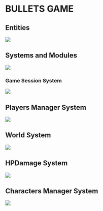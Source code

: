 # BULLETS GAME
## Entities
[![](https://mermaid.ink/img/pako:eNp9kk1qwzAQha9iZh33AKZ0kQSaQBcmTuhGm0EaO6b6MapEEkLuXtmqnSYW9UK8-Z54oxl8BW4EQQG1NCd-ROuyjx3TWfgO2yzP37JS4oVsRFEPeGW0s0bKhBXlKoQhd6M_lf9cmSJjh7ubiqg62zqKzr6VtDTnNEf-1VjjtZjZ717P2NKHB7gZjnrAh21Em3Iqk-__NFaK6AzyeahH43eEJJ4meHarDk96bD8UqSaPewtDp_CmHHPGrcRNzLayRoVNYu99QM-in73mL3_g_YQFKLIKWxF-umtPGLgjKWJQBCmoRi8dA6Zv4Sp6Z6qL5lA462kBvhPoaN1iY1FBUaP8ptsPcbzaAw?type=png)](https://mermaid.live/edit#pako:eNp9kk1qwzAQha9iZh33AKZ0kQSaQBcmTuhGm0EaO6b6MapEEkLuXtmqnSYW9UK8-Z54oxl8BW4EQQG1NCd-ROuyjx3TWfgO2yzP37JS4oVsRFEPeGW0s0bKhBXlKoQhd6M_lf9cmSJjh7ubiqg62zqKzr6VtDTnNEf-1VjjtZjZ717P2NKHB7gZjnrAh21Em3Iqk-__NFaK6AzyeahH43eEJJ4meHarDk96bD8UqSaPewtDp_CmHHPGrcRNzLayRoVNYu99QM-in73mL3_g_YQFKLIKWxF-umtPGLgjKWJQBCmoRi8dA6Zv4Sp6Z6qL5lA462kBvhPoaN1iY1FBUaP8ptsPcbzaAw)

## Systems and Modules
[![](https://mermaid.ink/img/pako:eNqNlcuOmzAUhl8FeU0ibk0Ii0ptknZGaqoozGikio0FJ4klYyMwSmnIu9fBTAeCScrCGPOd3-fiyxnFPAEUoD3lp_iIc2H82EXMkM_reh1WhYDUmEw-G0-8EE3nO04hhKIgnKnfOnpJCTDFbymuIH9HFTzQaMg3ntOkq6nHlOAGM3z40L3i3ZmMyVSi9U84tcP1I7veD435UiYHx2KgoJtb2r4-97Lz3NNVtPElFjK0un0XG56UFG4NrrnfvpHkAGIU-LYN-8SIU0uZ0Bx3ZQbIDlgC-Uewj9kXQqH4D-5rSSmI-2SY5URAKHgO_VA6a6MBNSm7RbbHqiDxmh0Ig24tbrmn7QqnsqL3tMaKr2M1cd4iTcq6GqoNM3xiyk4tlLEQelOMowrW-96uxPDIRa1zecyqKdI_NxXbK4YSvpewoautM0tOKSmuO0JXk1GzXckMXgojxVk9PET6Uq3JCgqR80qDq7ZToPuVGICD5DxukYnktkwxSeQ5fL6OREgcIYUIBbKbwB6XVEQoYheJ4lLwsGIxCkRegonKLMECVgQfcpyiYI9pIUczzH5xnr5D8hMFZ_QbBRPX8qfzuW3bvj3zrJnzyUQVChzPmrqO7zuzheU5i5nvX0z0p1Gwp5bnLlzLtV3fcj1rMTcRJETu0Y26Opob5PIXqyMZfw?type=png)](https://mermaid.live/edit#pako:eNqNlcuOmzAUhl8FeU0ibk0Ii0ptknZGaqoozGikio0FJ4klYyMwSmnIu9fBTAeCScrCGPOd3-fiyxnFPAEUoD3lp_iIc2H82EXMkM_reh1WhYDUmEw-G0-8EE3nO04hhKIgnKnfOnpJCTDFbymuIH9HFTzQaMg3ntOkq6nHlOAGM3z40L3i3ZmMyVSi9U84tcP1I7veD435UiYHx2KgoJtb2r4-97Lz3NNVtPElFjK0un0XG56UFG4NrrnfvpHkAGIU-LYN-8SIU0uZ0Bx3ZQbIDlgC-Uewj9kXQqH4D-5rSSmI-2SY5URAKHgO_VA6a6MBNSm7RbbHqiDxmh0Ig24tbrmn7QqnsqL3tMaKr2M1cd4iTcq6GqoNM3xiyk4tlLEQelOMowrW-96uxPDIRa1zecyqKdI_NxXbK4YSvpewoautM0tOKSmuO0JXk1GzXckMXgojxVk9PET6Uq3JCgqR80qDq7ZToPuVGICD5DxukYnktkwxSeQ5fL6OREgcIYUIBbKbwB6XVEQoYheJ4lLwsGIxCkRegonKLMECVgQfcpyiYI9pIUczzH5xnr5D8hMFZ_QbBRPX8qfzuW3bvj3zrJnzyUQVChzPmrqO7zuzheU5i5nvX0z0p1Gwp5bnLlzLtV3fcj1rMTcRJETu0Y26Opob5PIXqyMZfw)

### Game Session System
[![](https://mermaid.ink/img/pako:eNqNk11vmzAUhv-K5atUIhkkJHxcbBdtLiotEsKr0DJ2YcVOigR2Zcw2RvnvNbZJoZ22cYFe-zzvOUf2cQdPnFAYw3PJf54esZDgy13OgPqQVKuCXRaLUQFE67rg7ObGEJ85Jhqw4m08bRjTcSXexhLc1HSxSBpcU8DP07Atj_ZdpyuPMbD_QZnse7BcfgRJiVsqDpjhCxWorSWtbFOZ8g0NgYyLksxMemcKo-xa5D_oZKB14_-iLf--R9P7Ie26lGLSWgRYZkxo7JOM2pYO5Y1tVv7vxR6S2657eCJYUgJuOWP0NCiD12qnYXKeSTnAcqWs9-iYfPtwX4MjFXx0fMrz7-84g82I6z2Ow6NRdatGqDMARtnhmY2UjWQWTkehD382XK-dGvX8dY-eDWct2X4ycdeGp_QsFRp44_jT_3UFHVhRUeGCqOfTDTs5lI-0ojmMlST0jJtS5jBnvUJxIzlq2QnGUjTUgY2-kbsCXwSuYHzGZa12nzA7cl6NkFrCuIO_YOytN6u1F0WBG7gbb711YAvjZeBHq5239b3AD11_F4a9A39rv7cKA2_rRqG_Dd3Nbh35DqSkkFwczHvXz75_AZzoQSk?type=png)](https://mermaid.live/edit#pako:eNqNk11vmzAUhv-K5atUIhkkJHxcbBdtLiotEsKr0DJ2YcVOigR2Zcw2RvnvNbZJoZ22cYFe-zzvOUf2cQdPnFAYw3PJf54esZDgy13OgPqQVKuCXRaLUQFE67rg7ObGEJ85Jhqw4m08bRjTcSXexhLc1HSxSBpcU8DP07Atj_ZdpyuPMbD_QZnse7BcfgRJiVsqDpjhCxWorSWtbFOZ8g0NgYyLksxMemcKo-xa5D_oZKB14_-iLf--R9P7Ie26lGLSWgRYZkxo7JOM2pYO5Y1tVv7vxR6S2657eCJYUgJuOWP0NCiD12qnYXKeSTnAcqWs9-iYfPtwX4MjFXx0fMrz7-84g82I6z2Ow6NRdatGqDMARtnhmY2UjWQWTkehD382XK-dGvX8dY-eDWct2X4ycdeGp_QsFRp44_jT_3UFHVhRUeGCqOfTDTs5lI-0ojmMlST0jJtS5jBnvUJxIzlq2QnGUjTUgY2-kbsCXwSuYHzGZa12nzA7cl6NkFrCuIO_YOytN6u1F0WBG7gbb711YAvjZeBHq5239b3AD11_F4a9A39rv7cKA2_rRqG_Dd3Nbh35DqSkkFwczHvXz75_AZzoQSk)

## Players Manager System
[![](https://mermaid.ink/img/pako:eNqFVMGO2jAQ_RXLl16AJUBYFmlboYAWDtCIhENLOFjEQNRgI9vZLQ38e8exA4HSlgOJZ957M2O_OMdrHlPcx5uUf6x3RCgUDiOG4PdG9jSgUiacBUep6H651CFkY6sVqtc_oyAY5XmgNNEm0OidMnU-G5UwARVLD5P1DyosMQzzXCd1sAT7KTlSUcLNysJ96ee5iXySyOdsq0mGBj2gekODpnMrNJ2bSBjazNhfPg0ERSRN0aGQkWhH3ik6gNSXKFpZ4tg3hNO3UXBCXkqJGKSpKayrSqvn3-NnX09oOA-XT0NOJRIZQzxTxfjwvBYASLXAMJFrzhhVvu2pyD0oW856mQw2xLxMZjDaRCJGP-xkulq1iO8ZLiArzQ7i-Kp_B1iUFN8zgTvwpZc8n1MSH-3JoSlhZAtPa4Hi5P7wkSXDeSI_YVu04cLypaVUfVD2UZ4-8vR-rRWN_wEuEh7YmQBQ2K5KX13isux3tar6T3o8Y6qQWOi6i0NMoNy1cIlDBvifYa_fARhBD6y30OwqmOGmsGk7EwIE7bQ6MpFXChjOGuneOa-vcLDeeDB7G51KQQO9ObxbnJE2sEdm_yv40f91hWt4T8WeJDFcLbmORFjt6J5GuA-vMd2QLFURjtgZoCRTPDiyNe4rkdEazooNHyZkK8i-DB4I-855dYn7Of6J-3XnpeE02y2n6zw7rW6n69bwEcJt1200X3qu03zutJzes3uu4V-FgtPotDo9t9tuui0HUppB40RxMTWXYXEnnn8DTHGfwQ?type=png)](https://mermaid.live/edit#pako:eNqFVMGO2jAQ_RXLl16AJUBYFmlboYAWDtCIhENLOFjEQNRgI9vZLQ38e8exA4HSlgOJZ957M2O_OMdrHlPcx5uUf6x3RCgUDiOG4PdG9jSgUiacBUep6H651CFkY6sVqtc_oyAY5XmgNNEm0OidMnU-G5UwARVLD5P1DyosMQzzXCd1sAT7KTlSUcLNysJ96ee5iXySyOdsq0mGBj2gekODpnMrNJ2bSBjazNhfPg0ERSRN0aGQkWhH3ik6gNSXKFpZ4tg3hNO3UXBCXkqJGKSpKayrSqvn3-NnX09oOA-XT0NOJRIZQzxTxfjwvBYASLXAMJFrzhhVvu2pyD0oW856mQw2xLxMZjDaRCJGP-xkulq1iO8ZLiArzQ7i-Kp_B1iUFN8zgTvwpZc8n1MSH-3JoSlhZAtPa4Hi5P7wkSXDeSI_YVu04cLypaVUfVD2UZ4-8vR-rRWN_wEuEh7YmQBQ2K5KX13isux3tar6T3o8Y6qQWOi6i0NMoNy1cIlDBvifYa_fARhBD6y30OwqmOGmsGk7EwIE7bQ6MpFXChjOGuneOa-vcLDeeDB7G51KQQO9ObxbnJE2sEdm_yv40f91hWt4T8WeJDFcLbmORFjt6J5GuA-vMd2QLFURjtgZoCRTPDiyNe4rkdEazooNHyZkK8i-DB4I-855dYn7Of6J-3XnpeE02y2n6zw7rW6n69bwEcJt1200X3qu03zutJzes3uu4V-FgtPotDo9t9tuui0HUppB40RxMTWXYXEnnn8DTHGfwQ)

## World System
[![](https://mermaid.ink/img/pako:eNqdVV1v2jAU_Suun6gErERpITxsUhO0VW1FRJCqjfDgkVvIlNjIdtZmKf99ju3w2Upt84B8zz33XOd-kAovWAJ4iB8z9rRYES7RNIgpUs93kkMEQqSMzmb2MJ-jTucrunsYVdUdIwl6YDxL0OgvULnZnMRpclSTI1lLv4Md1uyQFAJeY4cZKYGLe0LJEnhUCgn5bGZRZGF7ydBXQtqDfEYpLCQkCD6tFuzkglQs3lBclSJdjOgypbDV05iVGY_vq2pcSMQekVwBysn6UOFHGJBc5W2ijWWjb8dVdZtmmUrLfv9R-XexJlo1BnW6dYfq5pjT1EK6qPaaur4anTyMTrCwUQl80Zyu7WFS2FTqYJCoYUdb9l6qLS30G1aTMPCbLBZRxTHIdMXZ04hzxlut1lG1NHx2dn5-fhQUgJCclWNdGOO7Hb_pOoAM6ybyZ19uBPLVGhDVW_4tjufG9fJzFL2gSX1R-1r1mE6AJOXhmOo27c30tjHTZmOmaQbigK6RoyE0LGPN50ZDVU4t0po80d0VD4S26LHaiWMnKU41xXtEbRl8XQbx8UvZLuj8AWQg4VMXCPxX4j8Qfr0Lvy7UYsnD3BY7KqdF6yLa7qrGtlpmEFKhzZQumwnV29C4tdF41HLshSmL2rB4Oziv_e4s3MY58JykifoLr2okxmpRcojxUB0TeCRFJmMc042ikkKyqKQLPJS8gDYu1gmREKRkyUnegGtCfzG2b-JhhZ_xsN_ven3XGQw898J1vCuvjUs87Dg9t-t6ynQHjuv0Bv3LTRv_0wq9bs9zLi563pXT8_repYqAJJWM35tvjv70bP4DwTUduw?type=png)](https://mermaid.live/edit#pako:eNqdVV1v2jAU_Suun6gErERpITxsUhO0VW1FRJCqjfDgkVvIlNjIdtZmKf99ju3w2Upt84B8zz33XOd-kAovWAJ4iB8z9rRYES7RNIgpUs93kkMEQqSMzmb2MJ-jTucrunsYVdUdIwl6YDxL0OgvULnZnMRpclSTI1lLv4Md1uyQFAJeY4cZKYGLe0LJEnhUCgn5bGZRZGF7ydBXQtqDfEYpLCQkCD6tFuzkglQs3lBclSJdjOgypbDV05iVGY_vq2pcSMQekVwBysn6UOFHGJBc5W2ijWWjb8dVdZtmmUrLfv9R-XexJlo1BnW6dYfq5pjT1EK6qPaaur4anTyMTrCwUQl80Zyu7WFS2FTqYJCoYUdb9l6qLS30G1aTMPCbLBZRxTHIdMXZ04hzxlut1lG1NHx2dn5-fhQUgJCclWNdGOO7Hb_pOoAM6ybyZ19uBPLVGhDVW_4tjufG9fJzFL2gSX1R-1r1mE6AJOXhmOo27c30tjHTZmOmaQbigK6RoyE0LGPN50ZDVU4t0po80d0VD4S26LHaiWMnKU41xXtEbRl8XQbx8UvZLuj8AWQg4VMXCPxX4j8Qfr0Lvy7UYsnD3BY7KqdF6yLa7qrGtlpmEFKhzZQumwnV29C4tdF41HLshSmL2rB4Oziv_e4s3MY58JykifoLr2okxmpRcojxUB0TeCRFJmMc042ikkKyqKQLPJS8gDYu1gmREKRkyUnegGtCfzG2b-JhhZ_xsN_ven3XGQw898J1vCuvjUs87Dg9t-t6ynQHjuv0Bv3LTRv_0wq9bs9zLi563pXT8_repYqAJJWM35tvjv70bP4DwTUduw)

## HPDamage System
[![](https://mermaid.ink/img/pako:eNqNlF1vmzAUhv-K5WuStZAmgNROLbClF12iZlLVQC48fJIwgV0Zs40l_PcZDAqpgjqQEMfnOR8-L_iAY04Bu3ib8t_xngiJvvsRQ-p64SKlqzKXkIVhY2w2aDS6Q94iOBw8AUQCWvz4CbFEwS9gsqp0oKfSkFiCyJ8IIzsQXZKTA7WeNuNzndGHFAYyLvdlnsQB2yUMwlBbXTN1LzxNkzzh7BTVdrII0GisqHtK27y3t3fo6M3vv30Njm2tXMPPHawb-ZD3WvxLInKpPeeOFcSc0b6nh2rk0Xvww0-POfIIQw-gSudS8BLo5yja6Jh-lv8OqhENH1-D1VGRaVykSjCfZGru_V35RzRfto2_o3S1-XLdVJsv0RoE7xVRnn6R_twGiEXQSeNrydvO36neKNv7_rqgdv5a-EIIBQ-O9zJyPs3LzNlSA6mtj9pRDCF6ZEPeDyTTdx166XmysIEzEBlJqPpjD_VKhOUeMoiwq14pbEmRyghHrFIoKSRflSzGrhQFGLh4o7W2CdkJkmF3S9Jcrb4RtuY86yBlYveA_2D3ejIdW7ZlOaalHvbEsg1cYtce38xMczqZzq4t82ZqTyoD_20SXI1tx3EmU8dU8JUzcxwDA00kF0_6jGmOmuoffPZk3g?type=png)](https://mermaid.live/edit#pako:eNqNlF1vmzAUhv-K5WuStZAmgNROLbClF12iZlLVQC48fJIwgV0Zs40l_PcZDAqpgjqQEMfnOR8-L_iAY04Bu3ib8t_xngiJvvsRQ-p64SKlqzKXkIVhY2w2aDS6Q94iOBw8AUQCWvz4CbFEwS9gsqp0oKfSkFiCyJ8IIzsQXZKTA7WeNuNzndGHFAYyLvdlnsQB2yUMwlBbXTN1LzxNkzzh7BTVdrII0GisqHtK27y3t3fo6M3vv30Njm2tXMPPHawb-ZD3WvxLInKpPeeOFcSc0b6nh2rk0Xvww0-POfIIQw-gSudS8BLo5yja6Jh-lv8OqhENH1-D1VGRaVykSjCfZGru_V35RzRfto2_o3S1-XLdVJsv0RoE7xVRnn6R_twGiEXQSeNrydvO36neKNv7_rqgdv5a-EIIBQ-O9zJyPs3LzNlSA6mtj9pRDCF6ZEPeDyTTdx166XmysIEzEBlJqPpjD_VKhOUeMoiwq14pbEmRyghHrFIoKSRflSzGrhQFGLh4o7W2CdkJkmF3S9Jcrb4RtuY86yBlYveA_2D3ejIdW7ZlOaalHvbEsg1cYtce38xMczqZzq4t82ZqTyoD_20SXI1tx3EmU8dU8JUzcxwDA00kF0_6jGmOmuoffPZk3g)

## Characters Manager System
[![](https://mermaid.ink/img/pako:eNqdVV2TmjAU_SuZPKuDiB8ws51xgXZfLM5S7UzVhxSi0gHihLBbF_3vDSSBVdndtj443ptz7rk59yIFDEiIoQW3MXkO9ogy8M1Zp4B_vhMah_4xYzhZrapgswHd7ifg225R-Af0nAKbM1DAMAXuE07Z-fwhNbvlZn9Jfix1H3H2X8pOpezgGDP879KO3UJuuII9DVhE0kzxZSgrzKa8wow8RelOAi-l3yX7JdnfE9ZKreyckTCP8WpVBZK2mNtFsTiEiHc9J1lUUev2FX2-P2ZR4Ka7KMVKXuSaMkDdsRwg6PZ49uSiYF8XOwGbYq5TJxRcoltPnTeLCatv4BLdesoNllIoDvKYqy1xXF76-JmSxIkoDpgALLyl7K6m3Lsic9WmPPUkjN9GdnLZgOzKk6elX0Kosl45ryzk5YpCCAHv56-yLTnOyu2HuYMStMNqoCrebKS216zih_R6Cm8-sGK_mg2SV_CW9eZIkdLNgLt5QbzdnbrJd8-54bUH93nML3NRVqQyZYEMSwckvXl-S7idU8rJVwtxnRUN1cNoG_fdHV9F-2H69YvrnF6pSFMuxgmu0K_HLPBt300EOzDBNEFRyP99izKzhmyPE7yGFv8Z4i3KY7aG6_TMoShnxD-mAbQYzXEH5lUvToR2FCXQ2qI449kDSn8QkigQD6FVwN_Q6upav6dpk6GpjcyJbuh6Bx6hpWtmTzfMwcQcGRNjMB6eO_ClKtDv6aPJeDwcDg1N6_fNgdGBOIwYoTPxvqheG-c_x4oOsA?type=png)](https://mermaid.live/edit#pako:eNqdVV2TmjAU_SuZPKuDiB8ws51xgXZfLM5S7UzVhxSi0gHihLBbF_3vDSSBVdndtj443ptz7rk59yIFDEiIoQW3MXkO9ogy8M1Zp4B_vhMah_4xYzhZrapgswHd7ifg225R-Af0nAKbM1DAMAXuE07Z-fwhNbvlZn9Jfix1H3H2X8pOpezgGDP879KO3UJuuII9DVhE0kzxZSgrzKa8wow8RelOAi-l3yX7JdnfE9ZKreyckTCP8WpVBZK2mNtFsTiEiHc9J1lUUev2FX2-P2ZR4Ka7KMVKXuSaMkDdsRwg6PZ49uSiYF8XOwGbYq5TJxRcoltPnTeLCatv4BLdesoNllIoDvKYqy1xXF76-JmSxIkoDpgALLyl7K6m3Lsic9WmPPUkjN9GdnLZgOzKk6elX0Kosl45ryzk5YpCCAHv56-yLTnOyu2HuYMStMNqoCrebKS216zih_R6Cm8-sGK_mg2SV_CW9eZIkdLNgLt5QbzdnbrJd8-54bUH93nML3NRVqQyZYEMSwckvXl-S7idU8rJVwtxnRUN1cNoG_fdHV9F-2H69YvrnF6pSFMuxgmu0K_HLPBt300EOzDBNEFRyP99izKzhmyPE7yGFv8Z4i3KY7aG6_TMoShnxD-mAbQYzXEH5lUvToR2FCXQ2qI449kDSn8QkigQD6FVwN_Q6upav6dpk6GpjcyJbuh6Bx6hpWtmTzfMwcQcGRNjMB6eO_ClKtDv6aPJeDwcDg1N6_fNgdGBOIwYoTPxvqheG-c_x4oOsA)
